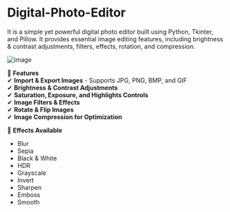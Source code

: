 # Digital-Photo-Editor

It is a simple yet powerful digital photo editor built using Python, Tkinter, and Pillow. It provides essential image editing features, including brightness & contrast adjustments, filters, effects, rotation, and compression.

![image](https://github.com/user-attachments/assets/44355ad3-e90f-49f6-918f-c024b8074fb8)


🚀 **Features**  
✔ **Import & Export Images** - Supports JPG, PNG, BMP, and GIF  
✔ **Brightness & Contrast Adjustments**  
✔ **Saturation, Exposure, and Highlights Controls**  
✔ **Image Filters & Effects**  
✔ **Rotate & Flip Images**  
✔ **Image Compression for Optimization**  

📸 **Effects Available**  
- Blur  
- Sepia  
- Black & White  
- HDR  
- Grayscale  
- Invert  
- Sharpen  
- Emboss  
- Smooth   
